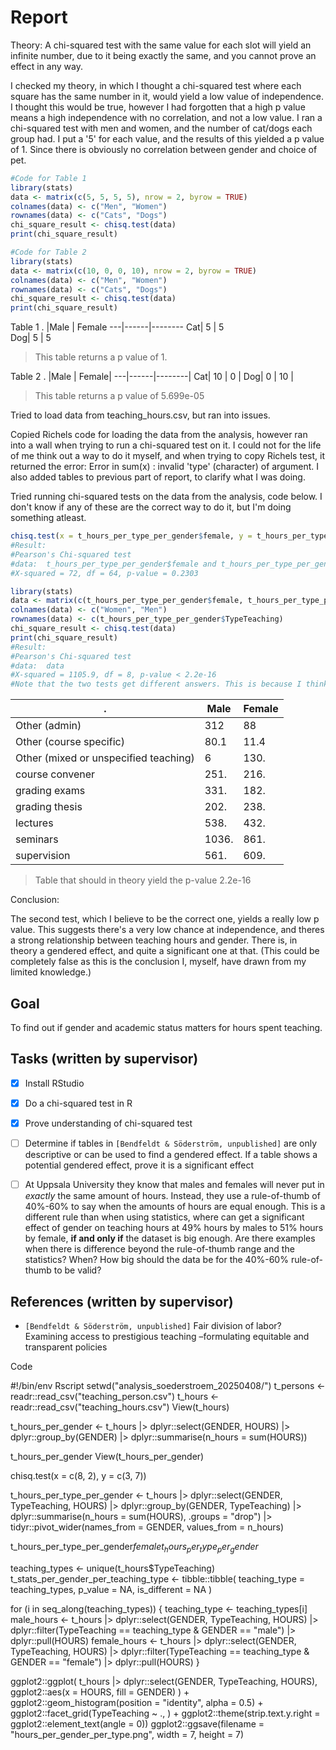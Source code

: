 # Report

Theory: A chi-squared test with the same value for each slot will yield an infinite number, due to it being exactly the same, and you cannot prove an effect in any way.

I checked my theory, in which I thought a chi-squared test where each square has the same number in it, would yield a low value of independence. I thought this would be true, however I had forgotten that a high p value means a high independence with no correlation, and not a low value.
I ran a chi-squared test with men and women, and the number of cat/dogs each group had. I put a '5' for each value, and the results of this yielded a p value of 1. Since there is obviously no correlation between gender and choice of pet.

``` R
#Code for Table 1
library(stats)
data <- matrix(c(5, 5, 5, 5), nrow = 2, byrow = TRUE)
colnames(data) <- c("Men", "Women")
rownames(data) <- c("Cats", "Dogs")
chi_square_result <- chisq.test(data)
print(chi_square_result)

#Code for Table 2
library(stats)
data <- matrix(c(10, 0, 0, 10), nrow = 2, byrow = TRUE)
colnames(data) <- c("Men", "Women")
rownames(data) <- c("Cats", "Dogs")
chi_square_result <- chisq.test(data)
print(chi_square_result)
```
Table 1
.  |Male  |  Female
---|------|--------
Cat|  5   |    5   
Dog|  5   |    5   

> This table returns a p value of 1.
    
Table 2
.  |Male  |  Female|
---|------|--------|
Cat|  10  |    0   |
Dog|  0   |    10  |
>This table returns a p value of 5.699e-05

Tried to load data from teaching_hours.csv, but ran into issues.

Copied Richels code for loading the data from the analysis, however ran into a wall when trying to run a chi-squared test on it. I could not for the life of me think out a way to do it myself, and when trying to copy Richels test, it returned the error: Error in sum(x) : invalid 'type' (character) of argument. I also added tables to previous part of report, to clarify what I was doing.

Tried running chi-squared tests on the data from the analysis, code below. I don't know if any of these are the correct way to do it, but I'm doing something atleast.
```R
chisq.test(x = t_hours_per_type_per_gender$female, y = t_hours_per_type_per_gender$male)
#Result:
#Pearson's Chi-squared test
#data:  t_hours_per_type_per_gender$female and t_hours_per_type_per_gender$male
#X-squared = 72, df = 64, p-value = 0.2303

library(stats)
data <- matrix(c(t_hours_per_type_per_gender$female, t_hours_per_type_per_gender$male), nrow = 9, byrow = TRUE)
colnames(data) <- c("Women", "Men")
rownames(data) <- c(t_hours_per_type_per_gender$TypeTeaching)
chi_square_result <- chisq.test(data)
print(chi_square_result)
#Result:
#Pearson's Chi-squared test
#data:  data
#X-squared = 1105.9, df = 8, p-value < 2.2e-16
#Note that the two tests get different answers. This is because I think the first one could be incomplete. It doesn't specify rows by academic status.
```
.                                    |Male   |Female   |
-------------------------------------|-------|---------|
Other (admin)                        |  312  |   88    |
Other (course specific)              | 80.1  |   11.4  |
Other (mixed or unspecified teaching)|    6  |   130.  |
course convener                      |  251. |   216.  |
grading exams                        |  331. |   182.  |
grading thesis                       |  202. |   238.  |
lectures                             |  538. |   432.  |
seminars                             | 1036. |   861.  |
supervision                          |  561. |   609.  |
>Table that should in theory yield the p-value 2.2e-16
 
Conclusion:

The second test, which I believe to be the correct one, yields a really low p value. This suggests there's a very low chance at independence, and theres a strong relationship between teaching hours and gender. There is, in theory a gendered effect, and quite a significant one at that. (This could be completely false as this is the conclusion I, myself, have drawn from my limited knowledge.)
## Goal

To find out if gender and academic status matters for hours spent teaching.

## Tasks (written by supervisor)

- [x] Install RStudio
- [x] Do a chi-squared test in R
- [x] Prove understanding of chi-squared test
- [ ] Determine if tables in `[Bendfeldt & Söderström, unpublished]` are
  only descriptive or can be used to find a gendered effect.
  If a table shows a potential gendered effect, prove it is a
  significant effect
- [ ] At Uppsala University they know that males and females will never
  put in *exactly* the same amount of hours. Instead, they use a 
  rule-of-thumb of 40%-60% to say when the amounts of hours are
  equal enough. This is a different rule than when using statistics,
  where can get a significant effect of gender on teaching hours
  at 49% hours by males to 51% hours by female, **if and only if**
  the dataset is big enough. Are there examples when there is difference
  beyond the rule-of-thumb range and the statistics? When?
  How big should the data be for the 40%-60% rule-of-thumb to be valid?


## References (written by supervisor)

- `[Bendfeldt & Söderström, unpublished]`
  Fair division of labor? Examining access to prestigious
  teaching –formulating equitable and transparent policies




Code

#!/bin/env Rscript
setwd("analysis_soederstroem_20250408/")
t_persons <- readr::read_csv("teaching_person.csv")
t_hours <- readr::read_csv("teaching_hours.csv")
View(t_hours)

t_hours_per_gender <- t_hours |> 
  dplyr::select(GENDER, HOURS) |>
  dplyr::group_by(GENDER) |>
  dplyr::summarise(n_hours = sum(HOURS))

t_hours_per_gender
View(t_hours_per_gender)

chisq.test(x = c(8, 2), y = c(3, 7))
 

t_hours_per_type_per_gender <- t_hours |> 
  dplyr::select(GENDER, TypeTeaching, HOURS) |>
  dplyr::group_by(GENDER, TypeTeaching) |>
  dplyr::summarise(n_hours = sum(HOURS), .groups = "drop") |> 
  tidyr::pivot_wider(names_from = GENDER, values_from = n_hours)

t_hours_per_type_per_gender$female
t_hours_per_type_per_gender$

teaching_types <- unique(t_hours$TypeTeaching)
t_stats_per_gender_per_teaching_type <- tibble::tibble(
  teaching_type = teaching_types,
  p_value = NA,
  is_different = NA
)

for (i in seq_along(teaching_types)) {
  teaching_type <- teaching_types[i]
  male_hours <- t_hours |> 
    dplyr::select(GENDER, TypeTeaching, HOURS) |>
    dplyr::filter(TypeTeaching == teaching_type & GENDER == "male") |>
    dplyr::pull(HOURS)
  female_hours <- t_hours |> 
    dplyr::select(GENDER, TypeTeaching, HOURS) |>
    dplyr::filter(TypeTeaching == teaching_type & GENDER == "female") |>
    dplyr::pull(HOURS)
}

ggplot2::ggplot(
  t_hours |> dplyr::select(GENDER, TypeTeaching, HOURS),
  ggplot2::aes(x = HOURS, fill = GENDER)
) + ggplot2::geom_histogram(position = "identity", alpha = 0.5) + 
  ggplot2::facet_grid(TypeTeaching ~ ., ) +
  ggplot2::theme(strip.text.y.right = ggplot2::element_text(angle = 0))
ggplot2::ggsave(filename = "hours_per_gender_per_type.png", width = 7, height = 7)
